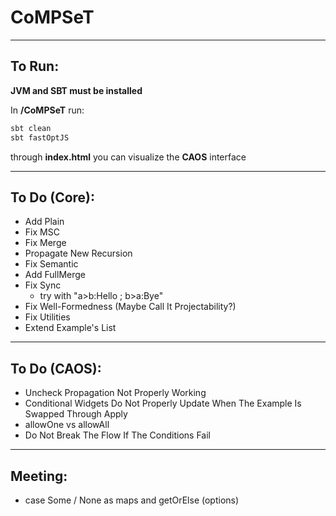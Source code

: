 # CoMPSeT
___

## To Run:
**JVM and SBT must be installed**  
  
In **/CoMPSeT** run:
````bash
sbt clean
sbt fastOptJS
````
through **index.html** you can visualize the **CAOS** interface
___

## To Do (Core):
- Add Plain
- Fix MSC
- Fix Merge
- Propagate New Recursion
- Fix Semantic
- Add FullMerge
- Fix Sync
  - try with "a>b:Hello ; b>a:Bye"
- Fix Well-Formedness (Maybe Call It Projectability?)
- Fix Utilities
- Extend Example's List
___

## To Do (CAOS):
- Uncheck Propagation Not Properly Working
- Conditional Widgets Do Not Properly Update When The Example Is Swapped Through Apply
- allowOne vs allowAll
- Do Not Break The Flow If The Conditions Fail
---

## Meeting:
- case Some / None as maps and getOrElse (options)